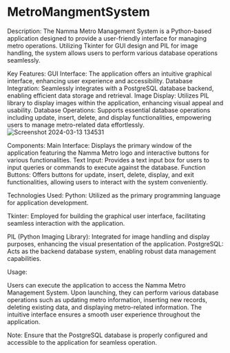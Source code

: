 # MetroMangmentSystem
Description:
The Namma Metro Management System is a Python-based application designed to provide a user-friendly interface for managing metro operations. Utilizing Tkinter for GUI design and PIL for image handling, the system allows users to perform various database operations seamlessly.

Key Features:
GUI Interface: The application offers an intuitive graphical interface, enhancing user experience and accessibility.
Database Integration: Seamlessly integrates with a PostgreSQL database backend, enabling efficient data storage and retrieval.
Image Display: Utilizes PIL library to display images within the application, enhancing visual appeal and usability.
Database Operations: Supports essential database operations including update, insert, delete, and display functionalities, empowering users to manage metro-related data effortlessly.
![Screenshot 2024-03-13 134531](https://github.com/BVENKATASRAVANAKUMAR/MetroMangmentSystem/assets/131847253/723cfac2-868a-47a1-ab7a-4b1a5374c789)



Components:
Main Interface: Displays the primary window of the application featuring the Namma Metro logo and interactive buttons for various functionalities.
Text Input: Provides a text input box for users to input queries or commands to execute against the database.
Function Buttons: Offers buttons for update, insert, delete, display, and exit functionalities, allowing users to interact with the system conveniently.

Technologies Used:
Python: Utilized as the primary programming language for application development.

Tkinter: Employed for building the graphical user interface, facilitating seamless interaction with the application.

PIL (Python Imaging Library): Integrated for image handling and display purposes, enhancing the visual presentation of the application.
PostgreSQL: Acts as the backend database system, enabling robust data management capabilities.

Usage:

Users can execute the application to access the Namma Metro Management System. Upon launching, they can perform various database operations such as updating metro information, inserting new records, deleting existing data, and displaying metro-related information. The intuitive interface ensures a smooth user experience throughout the application.

Note: Ensure that the PostgreSQL database is properly configured and accessible to the application for seamless operation.
